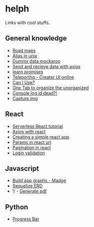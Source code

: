 # helph
Links with cool stuffs.

## General knowledge
- [Road maps](https://medium.com/level-up-web/developer-roadmaps-all-in-one-place-75c0402db0e0)  
- [Alias in unix](https://codeburst.io/learn-how-to-create-custom-bash-commands-in-less-than-4-minutes-6d4ceadd9590)    
- [Dummy data mockaroo](https://mockaroo.com/)   
- [Send and recieve data with axios](https://malcoded.com/posts/react-http-requests-axios/)  
- [learn promises](https://scotch.io/tutorials/javascript-promises-for-dummies)
- [Teleporthq - Creater UI online](https://play.teleporthq.io/projects)
- [Can I Use?](https://caniuse.com/)
- [One Tab to organize the unorganized](https://chrome.google.com/webstore/detail/onetab/chphlpgkkbolifaimnlloiipkdnihall?hl=ro)  
- [Console log id dead?!](https://levelup.gitconnected.com/moving-beyond-console-log-8-console-methods-you-should-use-when-debugging-javascript-and-node-25f6ac840ada) 
- [Capture img](http://sviridovserg.com/2017/09/18/react-photo-capture/)


## React  
- [Serverless React tutorial](https://serverless-stack.com/chapters/create-a-login-page.html)  
- [Axios with react](https://alligator.io/react/axios-react/)  
- [Creating a simple react app](https://medium.com/better-programming/creating-a-simple-app-with-react-js-f6aa88998952)  
- [Params in react url](https://medium.com/better-programming/how-to-pass-multiple-route-parameters-in-a-react-url-path-4b919de0abbe)  
- [Pagination in react](https://medium.com/@agoiabeladeyemi/pagination-in-reactjs-36f4a6a6eb43)  
- [Login validation](https://blog.usejournal.com/easiest-user-validation-on-authentication-with-indicative-on-reactjs-432e6a8b790c)

## Javascript
- [Build app graphs - Madge](https://www.npmjs.com/package/madge)
- [Sequelize ERD](https://www.npmjs.com/package/sequelize-erd)  
- !! - [Generate pdf](https://medium.com/javascript-in-plain-english/generate-best-quality-pdf-of-any-webpage-html-page-in-nodejs-7b1223e1a3ac)

## Python   
- [Progress Bar](https://towardsdatascience.com/learning-to-use-progress-bars-in-python-2dc436de81e5)
